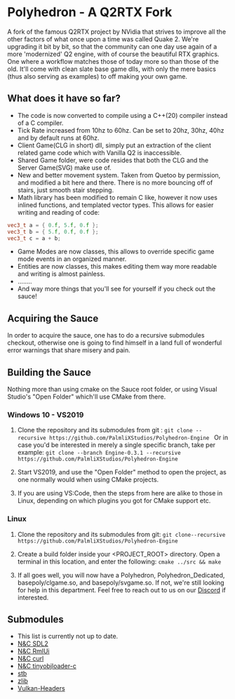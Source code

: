 # Polyhedron - A Q2RTX Fork
A fork of the famous Q2RTX project by NVidia that strives to improve all the other factors of what once upon a time was called Quake 2. We're upgrading it bit by bit, so that the community can one day use again of a more 'modernized' Q2 engine, with of course the beautiful RTX graphics. One where a workflow matches those of today more so than those of the old.
It'll come with clean slate base game dlls, with only the mere basics (thus also serving as examples) to off making your own game.

## What does it have so far?
- The code is now converted to compile using a C++(20) compiler instead of a C compiler.
- Tick Rate increased from 10hz to 60hz. Can be set to 20hz, 30hz, 40hz and by default runs at 60hz.
- Client Game(CLG in short) dll, simply put an extraction of the client related game code which with Vanilla Q2 is inaccessible.
- Shared Game folder, were code resides that both the CLG and the Server Game(SVG) make use of.
- New and better movement system. Taken from Quetoo by permission, and modified a bit here and there. There is no more bouncing off of stairs, just smooth stair stepping.
- Math library has been modified to remain C like, however it now uses inlined functions, and templated vector types. This allows for easier writing and reading of code:
```c++
vec3_t a = { 0.f, 5.f, 0.f };
vec3_t b = { 5.f, 0.f, 0.f };
vec3_t c = a + b; 
```
- Game Modes are now classes, this allows to override specific game mode events in an organized manner.
- Entities are now classes, this makes editing them way more readable and writing is almost painless.
- ........
- And way more things that you'll see for yourself if you check out the sauce!

## Acquiring the Sauce
In order to acquire the sauce, one has to do a recursive submodules checkout, otherwise one is going to find himself in a land full of wonderful error warnings that share misery and pain.

## Building the Sauce
Nothing more than using cmake on the Sauce root folder, or using Visual Studio's "Open Folder" which'll use CMake from there.
### Windows 10 - VS2019

  1. Clone the repository and its submodules from git :
     `git clone --recursive https://github.com/PalmliXStudios/Polyhedron-Engine `
     Or in case you'd be interested in merely a single specific branch, take per example:
     `git clone --branch Engine-0.3.1 --recursive https://github.com/PalmliXStudios/Polyhedron-Engine `

  2. Start VS2019, and use the "Open Folder" method to open the project, as one normally would when using CMake projects.  
  3. If you are using VS:Code, then the steps from here are alike to those in Linux, depending on which plugins you got for CMake support etc.

### Linux

  1. Clone the repository and its submodules from git:
  `git clone--recursive https://github.com/PalmliXStudios/Polyhedron-Engine `

  2. Create a build folder inside your <PROJECT_ROOT> directory. Open a terminal in this location, and enter the following:
  `cmake ../src && make`

  3. If all goes well, you will now have a Polyhedron, Polyhedron_Dedicated, basepoly/clgame.so, and basepoly/svgame.so. If not, we're still looking for help in this department. Feel free to reach out to us on our [Discord](https://discord.gg/5tadZ96cvY) if interested.

## Submodules

* This list is currently not up to date.
* [N&C SDL2](https://github.com/WatIsDeze/NaC-SDL)
* [N&C RmlUi](https://github.com/WatIsDeze/Nac-RmlUi)
* [N&C curl](https://github.com/WatIsDeze/NaC-curl)
* [N&C tinyobjloader-c](https://github.com/WatIsDeze/nac-tinyobjloader-c)
* [stb](https://github.com/nothings/stb)
* [zlib](https://github.com/madler/zlib)
* [Vulkan-Headers](https://github.com/KhronosGroup/Vulkan-Headers)
